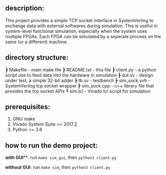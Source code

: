 ## description:
This project provides a simple TCP socket interface in SystemVerilog to exchange data with external softwares during simulation. This is useful in system-level functional simulation, especially when the system uses multiple FPGAs. Each FPGA can be simulated by a seperate process on the same (or a different) machine.

## directory structure:
 ┣ Makefile     - main make file
 ┣ README.txt   - this file
 ┣ client.py    - a python script use to feed data into the hardware in simulation
 ┣ dut.sv       - design under test, a simple 32-bit adder
 ┣ tb.sv        - testbench
 ┣ sim_sock.svh - SystemVerilog tcp socket wrapper
 ┣ sim_sock.cpp - c++ library file that provides the tcp socket APIs
 ┗ sim.tcl      - Vivado tcl script for simulation

## prerequisites:
1. GNU make
2. Vivado System Suite >= 2017.2
3. Python >= 3.6

## how to run the demo project:
**with GUI****: run `make sim_gui`, then `python3 client.py`

**without GUI**: run `make sim`, then `python3 client.py`